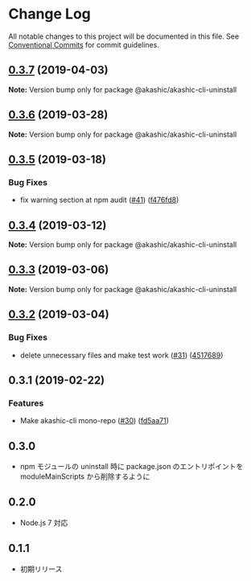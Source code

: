 # Change Log

All notable changes to this project will be documented in this file.
See [Conventional Commits](https://conventionalcommits.org) for commit guidelines.

## [0.3.7](https://github-com-akashic-cli/akashic-games/akashic-cli/compare/@akashic/akashic-cli-uninstall@0.3.6...@akashic/akashic-cli-uninstall@0.3.7) (2019-04-03)

**Note:** Version bump only for package @akashic/akashic-cli-uninstall





## [0.3.6](https://github-com-akashic-cli/akashic-games/akashic-cli/compare/@akashic/akashic-cli-uninstall@0.3.5...@akashic/akashic-cli-uninstall@0.3.6) (2019-03-28)

**Note:** Version bump only for package @akashic/akashic-cli-uninstall





## [0.3.5](https://github-com-akashic-cli/akashic-games/akashic-cli/compare/@akashic/akashic-cli-uninstall@0.3.4...@akashic/akashic-cli-uninstall@0.3.5) (2019-03-18)


### Bug Fixes

* fix warning section at npm audit ([#41](https://github-com-akashic-cli/akashic-games/akashic-cli/issues/41)) ([f476fd8](https://github-com-akashic-cli/akashic-games/akashic-cli/commit/f476fd8))





## [0.3.4](https://github-com-akashic-cli/akashic-games/akashic-cli/compare/@akashic/akashic-cli-uninstall@0.3.3...@akashic/akashic-cli-uninstall@0.3.4) (2019-03-12)

**Note:** Version bump only for package @akashic/akashic-cli-uninstall





## [0.3.3](https://github-com-akashic-cli/akashic-games/akashic-cli/compare/@akashic/akashic-cli-uninstall@0.3.2...@akashic/akashic-cli-uninstall@0.3.3) (2019-03-06)

**Note:** Version bump only for package @akashic/akashic-cli-uninstall





## [0.3.2](https://github-com-akashic-cli/akashic-games/akashic-cli/compare/@akashic/akashic-cli-uninstall@0.3.1...@akashic/akashic-cli-uninstall@0.3.2) (2019-03-04)


### Bug Fixes

* delete unnecessary files and make test work ([#31](https://github-com-akashic-cli/akashic-games/akashic-cli/issues/31)) ([4517689](https://github-com-akashic-cli/akashic-games/akashic-cli/commit/4517689))





## 0.3.1 (2019-02-22)


### Features

* Make akashic-cli mono-repo ([#30](https://github-com-akashic-cli/akashic-games/akashic-cli/issues/30)) ([fd5aa71](https://github-com-akashic-cli/akashic-games/akashic-cli/commit/fd5aa71))





## 0.3.0
* npm モジュールの uninstall 時に package.json のエントリポイントを moduleMainScripts から削除するように

## 0.2.0

* Node.js 7 対応

## 0.1.1
* 初期リリース
